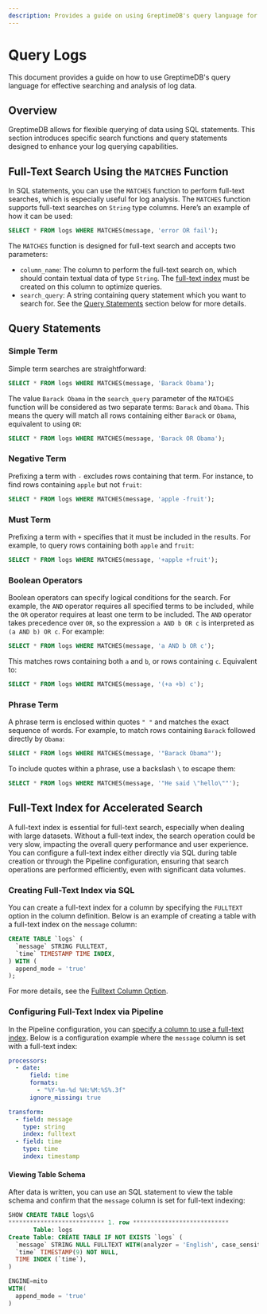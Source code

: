 ```yaml
---
description: Provides a guide on using GreptimeDB's query language for effective searching and analysis of log data, including full-text search and query statements.
---
```


# Query Logs

This document provides a guide on how to use GreptimeDB's query language for effective searching and analysis of log data.

## Overview

GreptimeDB allows for flexible querying of data using SQL statements. This section introduces specific search functions and query statements designed to enhance your log querying capabilities.

## Full-Text Search Using the `MATCHES` Function

In SQL statements, you can use the `MATCHES` function to perform full-text searches, which is especially useful for log analysis. The `MATCHES` function supports full-text searches on `String` type columns. Here’s an example of how it can be used:

```sql
SELECT * FROM logs WHERE MATCHES(message, 'error OR fail');
```

The `MATCHES` function is designed for full-text search and accepts two parameters:

- `column_name`: The column to perform the full-text search on, which should contain textual data of type `String`. The [full-text index](#full-text-index-for-accelerated-search) must be created on this column to optimize queries.
- `search_query`: A string containing query statement which you want to search for. See the [Query Statements](#query-statements) section below for more details.

## Query Statements

### Simple Term

Simple term searches are straightforward:

```sql
SELECT * FROM logs WHERE MATCHES(message, 'Barack Obama');
```

The value `Barack Obama` in the `search_query` parameter of the `MATCHES` function will be considered as two separate terms: `Barack` and `Obama`. This means the query will match all rows containing either `Barack` or `Obama`, equivalent to using `OR`:

```sql
SELECT * FROM logs WHERE MATCHES(message, 'Barack OR Obama');
```

### Negative Term

Prefixing a term with `-` excludes rows containing that term. For instance, to find rows containing `apple` but not `fruit`:

```sql
SELECT * FROM logs WHERE MATCHES(message, 'apple -fruit');
```

### Must Term

Prefixing a term with `+` specifies that it must be included in the results. For example, to query rows containing both `apple` and `fruit`:

```sql
SELECT * FROM logs WHERE MATCHES(message, '+apple +fruit');
```

### Boolean Operators

Boolean operators can specify logical conditions for the search. For example, the `AND` operator requires all specified terms to be included, while the `OR` operator requires at least one term to be included. The `AND` operator takes precedence over `OR`, so the expression `a AND b OR c` is interpreted as `(a AND b) OR c`. For example:

```sql
SELECT * FROM logs WHERE MATCHES(message, 'a AND b OR c');
```

This matches rows containing both `a` and `b`, or rows containing `c`. Equivalent to:

```sql
SELECT * FROM logs WHERE MATCHES(message, '(+a +b) c');
```

### Phrase Term

A phrase term is enclosed within quotes `" "` and matches the exact sequence of words. For example, to match rows containing `Barack` followed directly by `Obama`:

```sql
SELECT * FROM logs WHERE MATCHES(message, '"Barack Obama"');
```

To include quotes within a phrase, use a backslash `\` to escape them:

```sql
SELECT * FROM logs WHERE MATCHES(message, '"He said \"hello\""');
```

## Full-Text Index for Accelerated Search

A full-text index is essential for full-text search, especially when dealing with large datasets. Without a full-text index, the search operation could be very slow, impacting the overall query performance and user experience. You can configure a full-text index either directly via SQL during table creation or through the Pipeline configuration, ensuring that search operations are performed efficiently, even with significant data volumes.

### Creating Full-Text Index via SQL

You can create a full-text index for a column by specifying the `FULLTEXT` option in the column definition. Below is an example of creating a table with a full-text index on the `message` column:

```sql
CREATE TABLE `logs` (
  `message` STRING FULLTEXT,
  `time` TIMESTAMP TIME INDEX,
) WITH (
  append_mode = 'true'
);
```

For more details, see the [Fulltext Column Option](/reference/sql/create.md#fulltext-column-option).

### Configuring Full-Text Index via Pipeline

In the Pipeline configuration, you can [specify a column to use a full-text index](./pipeline-config.md#the-index-field). Below is a configuration example where the `message` column is set with a full-text index:

```yaml
processors:
  - date:
      field: time
      formats:
        - "%Y-%m-%d %H:%M:%S%.3f"
      ignore_missing: true

transform:
  - field: message
    type: string
    index: fulltext
  - field: time
    type: time
    index: timestamp
```

#### Viewing Table Schema

After data is written, you can use an SQL statement to view the table schema and confirm that the `message` column is set for full-text indexing:

```sql
SHOW CREATE TABLE logs\G
*************************** 1. row ***************************
       Table: logs
Create Table: CREATE TABLE IF NOT EXISTS `logs` (
  `message` STRING NULL FULLTEXT WITH(analyzer = 'English', case_sensitive = 'false'),
  `time` TIMESTAMP(9) NOT NULL,
  TIME INDEX (`time`),
)

ENGINE=mito
WITH(
  append_mode = 'true'
)
```
